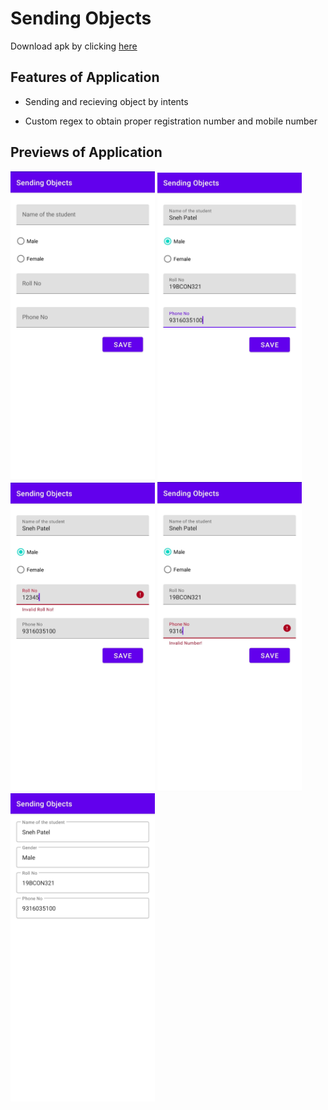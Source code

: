 # Sending Objects

Download apk by clicking [here](https://github.com/patelsneh18/Sending-Objects/releases/download/1.0/app-debug.apk)

## Features of Application

- Sending and recieving object by intents

- Custom regex to obtain proper registration number and mobile number

## Previews  of Application

<img title="" src="https://github.com/patelsneh18/storage/blob/main/SendingObjects/MainAct.jpg" alt="" width="231"> <img title="" src="https://github.com/patelsneh18/storage/blob/main/SendingObjects/FilledMain.jpg" alt="" width="231"> <img title="" src="https://github.com/patelsneh18/storage/blob/main/SendingObjects/InvalidRoll.jpg" alt="" width="231">
<img title="" src="https://github.com/patelsneh18/storage/blob/main/SendingObjects/InvalidNum.jpg" alt="" width="231"> <img title="" src="https://github.com/patelsneh18/storage/blob/main/SendingObjects/Recieved.jpg" alt="" width="231"> 
